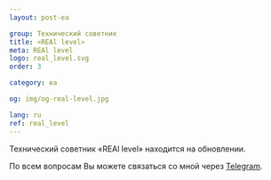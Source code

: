 ```yaml
---
layout: post-ea

group: Технический советник
title: «REAl level»
meta: REAl level
logo: real_level.svg
order: 3

category: ea

og: img/og-real-level.jpg

lang: ru
ref: real_level
---
```


Технический советник «REAl level» находится на обновлении.

По всем вопросам Вы можете связаться со мной через <a href="https://t.me/chutkoy" target="_blank">Telegram</a>.

